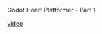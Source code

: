Godot Heart Platformer - Part 1

[video](https://www.youtube.com/watch?v=M8-JVjtJlIQ&list=PL9FzW-m48fn0i9GYBoTY-SI3yOBZjH1kJ&index=1&pp=iAQB)
